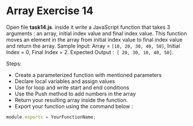 # Array Exercise 14

Open file **task14.js**. inside it write a JavaScript function that takes 3 arguments : an array, initial index value and final index value. This function moves an element in the array from initial index value to final index value and return the array. Sample Input: Array = `[10, 20, 30, 40, 50]`, Initial Index = 0, Final Index = 2. Expected Output :` [ 20, 30, 10, 40, 50]`.

Steps:


- Create a parameterized function with mentioned parameters
- Declare local variables and assign values
- Use for loop and write start and end conditions
- Use the Push method to add numbers in the array
- Return your resulting array inside the function.
- Export your function using the command below :

```js
module.exports = YourFunctionName;
```
